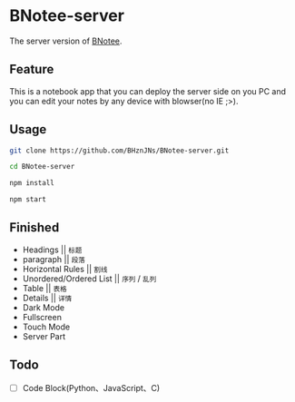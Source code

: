 # BNotee-server
The server version of [BNotee](https://github.com/BHznJNs/BNotee).

## Feature
This is a notebook app that you can deploy the
server side on you PC and you can edit your notes by any device with blowser(no IE ;>).

## Usage

``` bash
git clone https://github.com/BHznJNs/BNotee-server.git

cd BNotee-server

npm install

npm start
```

## Finished

- Headings || `标题`
- paragraph || `段落`
- Horizontal Rules ||  `割线`
- Unordered/Ordered List || `序列` / `乱列`
- Table || `表格`
- Details || `详情`
- Dark Mode
- Fullscreen
- Touch Mode
- Server Part

## Todo

- [ ] Code Block(Python、JavaScript、C)
